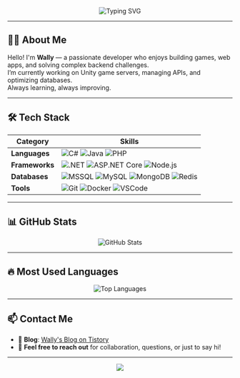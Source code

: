 <p align="center">
  <img src="https://readme-typing-svg.demolab.com?font=Fira+Code&weight=500&size=24&duration=3000&pause=500&color=00BFFF&center=true&vCenter=true&width=900&lines=Hi,+I'm+Wally!;👋+Welcome+to+My+GitHub!+%7C+欢迎访问+%7C+방문해주셔서+감사합니다!" alt="Typing SVG" />
</p>

---

## 🧑‍💻 About Me

Hello! I'm **Wally** — a passionate developer who enjoys building games, web apps, and solving complex backend challenges.  
I’m currently working on Unity game servers, managing APIs, and optimizing databases.  
Always learning, always improving.

---

## 🛠️ Tech Stack

| Category | Skills |
|----------|--------|
| **Languages** | ![C#](https://img.shields.io/badge/C%23-239120?style=flat&logo=c-sharp&logoColor=white) ![Java](https://img.shields.io/badge/Java-007396?style=flat&logo=java&logoColor=white) ![PHP](https://img.shields.io/badge/PHP-777BB4?style=flat&logo=php&logoColor=white) |
| **Frameworks** | ![.NET](https://img.shields.io/badge/.NET-512BD4?style=flat&logo=dotnet&logoColor=white) ![ASP.NET Core](https://img.shields.io/badge/ASP.NET%20Core-5C2D91?style=flat&logo=dotnet&logoColor=white) ![Node.js](https://img.shields.io/badge/Node.js-339933?style=flat&logo=node.js&logoColor=white) |
| **Databases** | ![MSSQL](https://img.shields.io/badge/MSSQL-CC2927?style=flat&logo=microsoftsqlserver&logoColor=white) ![MySQL](https://img.shields.io/badge/MySQL-4479A1?style=flat&logo=mysql&logoColor=white) ![MongoDB](https://img.shields.io/badge/MongoDB-47A248?style=flat&logo=mongodb&logoColor=white) ![Redis](https://img.shields.io/badge/Redis-DC382D?style=flat&logo=redis&logoColor=white) |
| **Tools** | ![Git](https://img.shields.io/badge/Git-F05032?style=flat&logo=git&logoColor=white) ![Docker](https://img.shields.io/badge/Docker-2496ED?style=flat&logo=docker&logoColor=white) ![VSCode](https://img.shields.io/badge/VSCode-007ACC?style=flat&logo=visual-studio-code&logoColor=white) |

---

## 📊 GitHub Stats

<p align="center">
  <img src="https://github-readme-stats.vercel.app/api?username=Wally0822&show_icons=true&theme=radical" alt="GitHub Stats" />
</p>

---

## 🔥 Most Used Languages

<p align="center">
  <img src="https://github-readme-stats.vercel.app/api/top-langs/?username=Wally0822&layout=compact&theme=radical" alt="Top Languages" />
</p>

---

## 📫 Contact Me

- 📝 **Blog**: [Wally's Blog on Tistory](https://wallyyoucandoit.tistory.com/)
- 💬 **Feel free to reach out** for collaboration, questions, or just to say hi!

---

<p align="center">
  <img src="https://capsule-render.vercel.app/api?type=rounded&color=0:FFC371,100:FF5F6D&height=100&section=footer&text=Wally's%20World&fontSize=28&fontColor=ffffff" />
</p>
